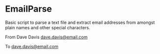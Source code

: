 # EmailParse

Basic script to parse a text file and extract email addresses from amongst plain names and other special characters.

From
Dave Davis <dave.davis@email.com> 

To
dave.davis@email.com
